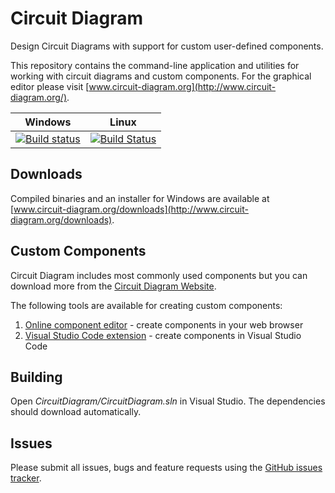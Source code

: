 Circuit Diagram
===============

Design Circuit Diagrams with support for custom user-defined components.

This repository contains the command-line application and utilities for working
with circuit diagrams and custom components. For the graphical editor please
visit [www.circuit-diagram.org](http://www.circuit-diagram.org/).

| Windows | Linux |
|:------:|:------:|
| [![Build status](https://ci.appveyor.com/api/projects/status/8xt15xqjat9ime9f/branch/master?svg=true)](https://ci.appveyor.com/project/CircuitDiagram/circuitdiagram/branch/master) | [![Build Status](https://travis-ci.org/circuitdiagram/circuitdiagram.svg?branch=master)](https://travis-ci.org/circuitdiagram/circuitdiagram) |

## Downloads

Compiled binaries and an installer for Windows are available at [www.circuit-diagram.org/downloads](http://www.circuit-diagram.org/downloads).

## Custom Components

Circuit Diagram includes most commonly used components but you can download more from
the [Circuit Diagram Website](http://www.circuit-diagram.org/components).

The following tools are available for creating custom components:

1. [Online component editor](http://componenteditor.com/) - create components in your
web browser
2. [Visual Studio Code extension](https://github.com/circuitdiagram/circuitdiagram-vscode) - create components in Visual Studio Code

## Building

Open *CircuitDiagram/CircuitDiagram.sln* in Visual Studio. The dependencies should download automatically.

## Issues

Please submit all issues, bugs and feature requests using the [GitHub issues tracker](https://github.com/circuitdiagram/circuitdiagram/issues).
